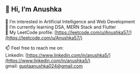 ## 👋 Hi, I’m Anushka

👀 I’m interested in Artificial Intelligence and Web Development  
🌱 I’m currently learning DSA, MERN Stack and Flutter  
🔭 My LeetCode profile: [https://leetcode.com/u/Anushka57/](https://leetcode.com/u/Anushka57/)

📫 Feel free to reach me on:  
LinkedIn: [https://www.linkedin.com/in/anushka5/](https://www.linkedin.com/in/anushka5/)  
gmail: guptaanushka024@gmail.com



<!--
**Anushkatech5/Anushkatech5** is a ✨ _special_ ✨ repository because its `README.md` (this file) appears on your GitHub profile.

Here are some ideas to get you started:

- 🔭 I’m currently working on ...
- 🌱 I’m currently learning ...
- 👯 I’m looking to collaborate on ...
- 🤔 I’m looking for help with ...
- 💬 Ask me about ...
- 📫 How to reach me: ...
- 😄 Pronouns: ...
- ⚡ Fun fact: ...
-->
